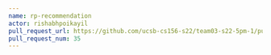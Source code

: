 ```yaml
---
name: rp-recommendation
actor: rishabhpoikayil
pull_request_url: https://github.com/ucsb-cs156-s22/team03-s22-5pm-1/pull/35
pull_request_num: 35
---
```

